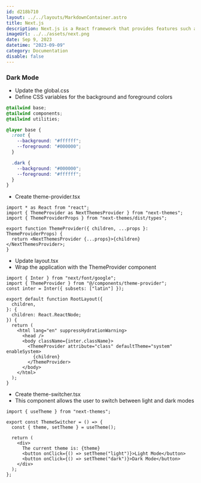 ```yaml
---
id: d218b710
layout: ../../layouts/MarkdownContainer.astro
title: Next.js
description: Next.js is a React framework that provides features such as SSR (Server-Side Rendering), SSG (Static Site Generation), and ISR (Incremental Static Regeneration) out of the box. These features help us to build high performance, SEO-friendly web applications. A comprehensive guide to using Next.js effectively, featuring a collection of handy code snippets and best practices for various features.
imageUrl: ../../assets/next.png
date: Sep 9, 2023
datetime: "2023-09-09"
category: Documentation
disable: false
---
```


### Dark Mode

- Update the global.css
- Define CSS variables for the background and foreground colors

```css
@tailwind base;
@tailwind components;
@tailwind utilities;

@layer base {
  :root {
    --background: "#ffffff";
    --foreground: "#000000";
  }

  .dark {
    --background: "#000000";
    --foreground: "#ffffff";
  }
}
```

- Create theme-provider.tsx

```tsx
import * as React from "react";
import { ThemeProvider as NextThemesProvider } from "next-themes";
import { ThemeProviderProps } from "next-themes/dist/types";

export function ThemeProvider({ children, ...props }: ThemeProviderProps) {
  return <NextThemesProvider {...props}>{children}</NextThemesProvider>;
}
```

- Update layout.tsx
- Wrap the application with the ThemeProvider component

```tsx
import { Inter } from "next/font/google";
import { ThemeProvider } from "@/components/theme-provider";
const inter = Inter({ subsets: ["latin"] });

export default function RootLayout({
  children,
}: {
  children: React.ReactNode;
}) {
  return (
    <html lang="en" suppressHydrationWarning>
      <head />
      <body className={inter.className}>
        <ThemeProvider attribute="class" defaultTheme="system" enableSystem>
          {children}
        </ThemeProvider>
      </body>
    </html>
  );
}
```

- Create theme-switcher.tsx
- This component allows the user to switch between light and dark modes

```tsx
import { useTheme } from "next-themes";

export const ThemeSwitcher = () => {
  const { theme, setTheme } = useTheme();

  return (
    <div>
      The current theme is: {theme}
      <button onClick={() => setTheme("light")}>Light Mode</button>
      <button onClick={() => setTheme("dark")}>Dark Mode</button>
    </div>
  );
};
```
